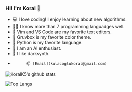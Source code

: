 ### Hi! I'm Koral 👋

- 💻 I love coding! I enjoy learning about new algorithms.
- 👨‍💻 I know more than 7 programming languadges well.
- 📜 Vim and VS Code are my favorite text editors.
- 🤔 Gruvbox is my favorite color theme.
- 🐍 Python is my favorite language.
- 🧠 I am an AI enthusiast.
- 🎵 I like darksynth.
-           📫 [Email](kulacoglukoral@gmail.com)

![KoralK5's github stats](https://github-readme-stats.vercel.app/api?username=KoralK5&show_icons=true&theme=gruvbox)

![Top Langs](https://github-readme-stats.vercel.app/api/top-langs/?username=KoralK5&show_icons=true&theme=gruvbox)
